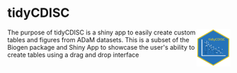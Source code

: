 
<!-- README.md is generated from README.Rmd. Please edit that file -->

# tidyCDISC 

<img src="man/figures/hex-tidyCDISC.png" align="right" height="15%" width="15%"/>

The purpose of tidyCDISC is a shiny app to easily create custom tables
and figures from ADaM datasets. This is a subset of the Biogen package and Shiny App
to showcase the user's ability to create tables using a drag and drop interface